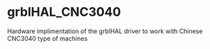 # grblHAL_CNC3040
Hardware implimentation of the grblHAL driver to work with Chinese CNC3040 type of machines
